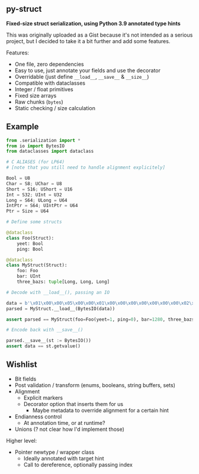 ## py-struct

**Fixed-size struct serialization, using Python 3.9 annotated type hints**

This was originally uploaded as a Gist because it's not intended as a serious
project, but I decided to take it a bit further and add some features.

Features:
 - One file, zero dependencies
 - Easy to use, just annotate your fields and use the decorator
 - Overridable (just define `__load__`, `__save__` & `__size__`)
 - Compatible with dataclasses
 - Integer / float primitives
 - Fixed size arrays
 - Raw chunks (`bytes`)
 - Static checking / size calculation


## Example

~~~ python
from .serialization import *
from io import BytesIO
from dataclasses import dataclass

# C ALIASES (for LP64)
# [note that you still need to handle alignment explicitely]

Bool = U8
Char = S8; UChar = U8
Short = S16; UShort = U16
Int = S32; UInt = U32
Long = S64; ULong = U64
IntPtr = S64; UIntPtr = U64
Ptr = Size = U64

# Define some structs

@dataclass
class Foo(Struct):
    yeet: Bool
    ping: Bool

@dataclass
class MyStruct(Struct):
    foo: Foo
    bar: UInt
    three_bazs: tuple[Long, Long, Long]

# Decode with __load__(), passing an IO

data = b'\x01\x00\x00\x05\x00\x00\x01\x00\x00\x00\x00\x00\x00\x00\x02\x00\x00\x00\x00\x00\x00\x00\x03\x00\x00\x00\x00\x00\x00\x00'
parsed = MyStruct.__load__(BytesIO(data))

assert parsed == MyStruct(foo=Foo(yeet=1, ping=0), bar=1280, three_bazs=(1, 2, 3))

# Encode back with __save__()

parsed.__save__(st := BytesIO())
assert data == st.getvalue()
~~~


## Wishlist

 - Bit fields
 - Post validation / transform (enums, booleans, string buffers, sets)
 - Alignment
   - Explicit markers
   - Decorator option that inserts them for us
     - Maybe metadata to override alignment for a certain hint
 - Endianness control
   - At annotation time, or at runtime?
 - Unions (? not clear how I'd implement those)

Higher level:

 - Pointer newtype / wrapper class
   - Ideally annotated with target hint
   - Call to dereference, optionally passing index
